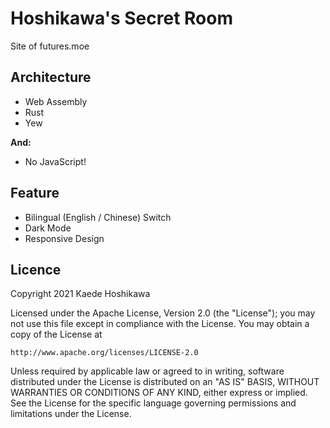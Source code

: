# Hoshikawa's Secret Room
Site of futures.moe

## Architecture
- Web Assembly
- Rust
- Yew

**And:**
- No JavaScript!

## Feature
- Bilingual (English / Chinese) Switch
- Dark Mode
- Responsive Design

## Licence
Copyright 2021 Kaede Hoshikawa

Licensed under the Apache License, Version 2.0 (the "License");
you may not use this file except in compliance with the License.
You may obtain a copy of the License at

    http://www.apache.org/licenses/LICENSE-2.0

Unless required by applicable law or agreed to in writing, software
distributed under the License is distributed on an "AS IS" BASIS,
WITHOUT WARRANTIES OR CONDITIONS OF ANY KIND, either express or implied.
See the License for the specific language governing permissions and
limitations under the License.
